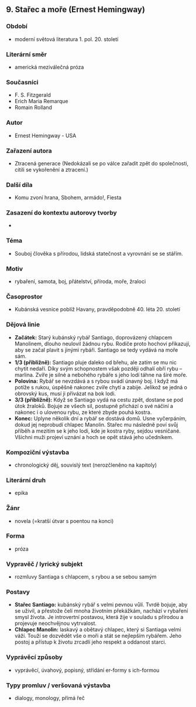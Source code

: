 ## 9. Stařec a moře (Ernest Hemingway)

### Období
- moderní světová literatura 1. pol. 20. století

### Literární směr
- americká meziválečná próza

### Současníci
- F. S. Fitzgerald
- Erich Maria Remarque
- Romain Rolland

### Autor
- Ernest Hemingway - USA

### Zařazení autora
- Ztracená generace (Nedokázali se po válce zařadit zpět do společnosti, cítili se vykořenění a ztracení.)

### Další díla
- Komu zvoní hrana, Sbohem, armádo!, Fiesta

### Zasazení do kontextu autorovy tvorby
- 

### Téma
- Souboj člověka s přírodou, lidská statečnost a vyrovnání se se stářím.

### Motiv
- rybaření, samota, boj, přátelství, příroda, moře, žraloci

### Časoprostor
- Kubánská vesnice poblíž Havany, pravděpodobně 40. léta 20. století

### Dějová linie
- **Začátek:** Starý kubánský rybář Santiago, doprovázený chlapcem Manolinem, dlouho neulovil žádnou rybu. Rodiče proto hochovi přikazují, aby se začal plavit s jinými rybáři. Santiago se tedy vydává na moře sám.
- **1/3 (přibližně):** Santiago pluje daleko od břehu, ale zatím se mu nic chytit nedaří. Díky svým schopnostem však později odhalí obří rybu – marlina. Zvíře je silné a nebohého rybáře s jeho lodí táhne na širé moře.
- **Polovina:** Rybář se nevzdává a s rybou svádí únavný boj. I když má potíže s rukou, úspěšně nakonec zvíře chytí a zabije. Jelikož se jedná o obrovský kus, musí ji přivázat na bok lodi.
- **3/3 (přibližně):** Když se Santiago vydá na cestu zpět, dostane se pod útok žraloků. Bojuje ze všech sil, postupně přichází o své náčiní a nakonec i o ulovenou rybu, ze které zbyde pouhá kostra.
- **Konec:** Uplyne několik dní a rybář se dostává domů. Usne vyčerpáním, dokud jej neprobudí chlapec Manolin. Stařec mu následně poví svůj příběh a mezitím se k jeho lodi, kde je kostra ryby, sejdou vesničané. Všichni muži projeví uznání a hoch se opět stává jeho učedníkem.

### Kompoziční výstavba
- chronologický děj, souvislý text (nerozčleněno na kapitoly)

### Literární druh
- epika

### Žánr
- novela (=kratší útvar s poentou na konci)

### Forma
- próza

### Vypravěč / lyrický subjekt
- rozmluvy Santiaga s chlapcem, s rybou a se sebou samým

### Postavy
- **Stařec Santiago:** kubánský rybář s velmi pevnou vůlí. Tvrdě bojuje, aby se uživil, a přestože čelí mnoha životním překážkám, nachází v rybaření smysl života. Je introvertní postavou, která žije v souladu s přírodou a projevuje neochvějnou vytrvalost.
- **Chlapec Manolin:** laskavý a obětavý chlapec, který si Santiaga velmi váží. Touží se dozvědět vše o moři a stát se nejlepším rybářem. Jeho postoj a přístup k životu zrcadlí jeho respekt a oddanost starci.

### Vyprávěcí způsoby
- vyprávěcí, úvahový, popisný, střídání er-formy s ich-formou

### Typy promluv / veršovaná výstavba
- dialogy, monology, přímá řeč
